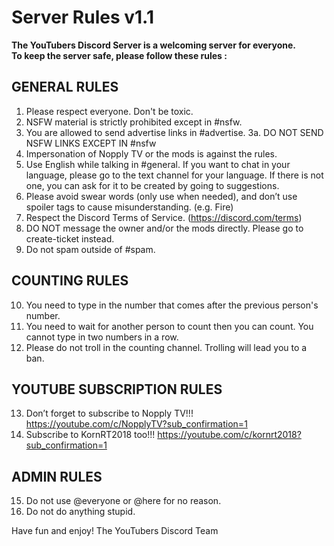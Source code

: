 <head>
  <title>YouTubers Discord Server Rules</title>
  <meta name="description" content="Created by KornRT2018">
</head>

# Server Rules v1.1

**The YouTubers Discord Server is a welcoming server for everyone. <br> To keep the server safe, please follow these rules :**

## GENERAL RULES

1. Please respect everyone. Don't be toxic.
2. NSFW material is strictly prohibited except in #nsfw.
3. You are allowed to send advertise links in #advertise.
    3a. DO NOT SEND NSFW LINKS EXCEPT IN #nsfw
4. Impersonation of Nopply TV or the mods is against the rules.
5. Use English while talking in #general.
If you want to chat in your language, please go to the text channel for your language.
If there is not one, you can ask for it to be created by going to suggestions.
6. Please avoid swear words (only use when needed), and don’t use spoiler tags to cause misunderstanding.
(e.g. Fire)
7. Respect the Discord Terms of Service. (https://discord.com/terms)
8. DO NOT message the owner and/or the mods directly.
Please go to create-ticket instead.
9. Do not spam outside of #spam.

## COUNTING RULES

10. You need to type in the number that comes after the previous person's number.
11. You need to wait for another person to count then you can count. You cannot type in two numbers in a row.
12. Please do not troll in the counting channel. Trolling will lead you to a ban.

## YOUTUBE SUBSCRIPTION RULES
13. Don’t forget to subscribe to Nopply TV!!! https://youtube.com/c/NopplyTV?sub_confirmation=1
14. Subscribe to KornRT2018 too!!!
https://youtube.com/c/kornrt2018?sub_confirmation=1


## ADMIN RULES
15. Do not use @everyone or @here for no reason.
16. Do not do anything stupid.

Have fun and enjoy!
The YouTubers Discord Team
